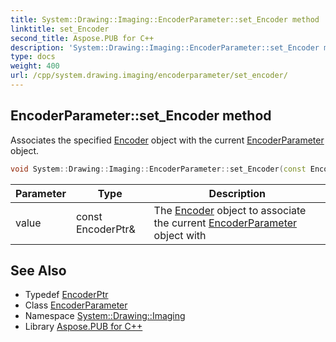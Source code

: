 ```yaml
---
title: System::Drawing::Imaging::EncoderParameter::set_Encoder method
linktitle: set_Encoder
second_title: Aspose.PUB for C++
description: 'System::Drawing::Imaging::EncoderParameter::set_Encoder method. Associates the specified Encoder object with the current EncoderParameter object in C++.'
type: docs
weight: 400
url: /cpp/system.drawing.imaging/encoderparameter/set_encoder/
---
```

## EncoderParameter::set_Encoder method


Associates the specified [Encoder](../../encoder/) object with the current [EncoderParameter](../) object.

```cpp
void System::Drawing::Imaging::EncoderParameter::set_Encoder(const EncoderPtr &value)
```


| Parameter | Type | Description |
| --- | --- | --- |
| value | const EncoderPtr\& | The [Encoder](../../encoder/) object to associate the current [EncoderParameter](../) object with |

## See Also

* Typedef [EncoderPtr](../../encoderptr/)
* Class [EncoderParameter](../)
* Namespace [System::Drawing::Imaging](../../)
* Library [Aspose.PUB for C++](../../../)
